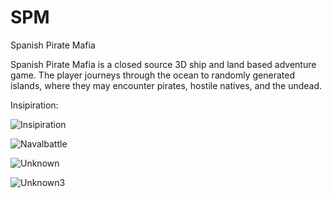 SPM
===

Spanish Pirate Mafia


Spanish Pirate Mafia is a closed source 3D ship and land based adventure game. The player journeys through the ocean to randomly generated islands, where they may encounter pirates, hostile natives, and the undead.


Insipiration:

![Insipiration](http://g-ecx.images-amazon.com/images/G/01/videogames/detail-page/tropico.04.06.lg.jpg)

![Navalbattle](https://dl.dropbox.com/u/11164236/navalbattle/nb0.5_04.png)

![Unknown](http://www.blogcdn.com/massively.joystiq.com/media/2009/01/os376_war_425.jpg)

![Unknown3](http://i.imgur.com/dCBnj.jpg)
